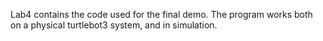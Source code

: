 Lab4 contains the code used for the final demo. The program works both on a physical turtlebot3 system, and in simulation. 
